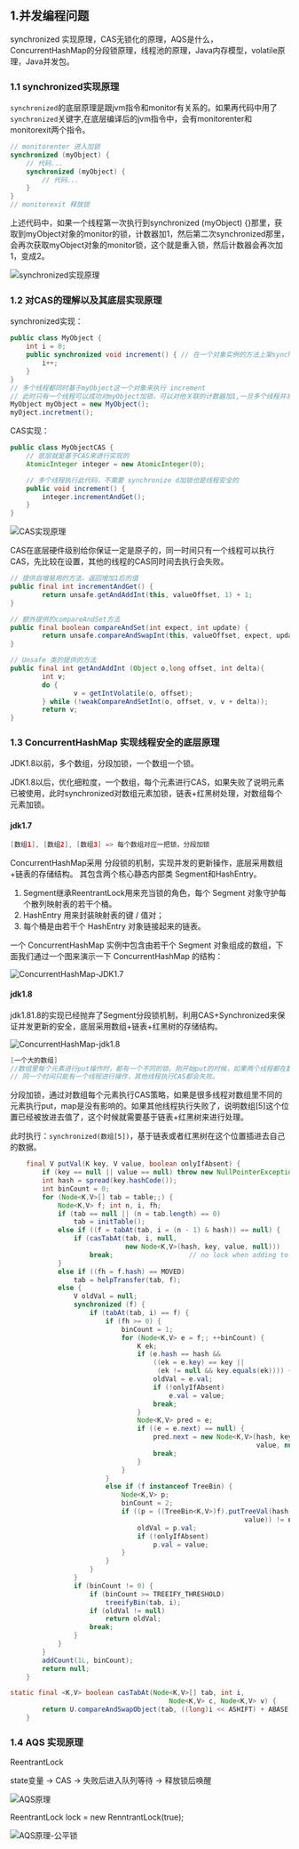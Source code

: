 ## 1.并发编程问题

synchronized 实现原理，CAS无锁化的原理，AQS是什么，ConcurrentHashMap的分段锁原理，线程池的原理，Java内存模型，volatile原理，Java并发包。

### 1.1 synchronized实现原理

`synchronized`的底层原理是跟jvm指令和monitor有关系的。如果再代码中用了`synchronized`关键字,在底层编译后的jvm指令中，会有monitorenter和monitorexit两个指令。

```java
// monitorenter 进入加锁
synchronized (myObject) {
    // 代码...
    synchronized (myObject) {
        // 代码...
    }
}
// monitorexit 释放锁
```

上述代码中，如果一个线程第一次执行到synchronized (myObject) {}那里，获取到myObject对象的monitor的锁，计数器加1，然后第二次synchronized那里，会再次获取myObject对象的monitor锁，这个就是重入锁，然后计数器会再次加1，变成2。

![synchronized实现原理](https://gitee.com/forge-logic/images-lib/raw/master/img/synchronized%E5%AE%9E%E7%8E%B0%E5%8E%9F%E7%90%86.png)

### 1.2 对CAS的理解以及其底层实现原理

synchronized实现：

```java
public class MyObject {
    int i = 0;
    public synchronized void increment() { // 在一个对象实例的方法上架synchronized
        i++;
    }
}
// 多个线程都同时基于myObject这一个对象来执行 increment
// 此时只有一个线程可以成功对myObject加锁，可以对他关联的计数器加1,一旦多个线程并发去进行synchronized加锁，就会导致线程串行化，效率并不是太高。
MyObject myObject = new MyObject();
myOject.incretment();
```

CAS实现：

```java
public class MyObjectCAS {
    // 底层就是基于CAS来进行实现的
    AtomicInteger integer = new AtomicInteger(0);

    // 多个线程执行此代码，不需要 synchronize d加锁也是线程安全的
    public void increment() {
        integer.incrementAndGet();
    }
}
```


![CAS实现原理](https://gitee.com/forge-logic/images-lib/raw/master/img/CAS%E5%AE%9E%E7%8E%B0%E5%8E%9F%E7%90%86.png)

CAS在底层硬件级别给你保证一定是原子的，同一时间只有一个线程可以执行CAS，先比较在设置，其他的线程的CAS同时间去执行会失败。

```java
// 提供自增易用的方法，返回增加1后的值
public final int incrementAndGet() {
        return unsafe.getAndAddInt(this, valueOffset, 1) + 1;
}

// 额外提供的compareAndSet方法
public final boolean compareAndSet(int expect, int update) {
        return unsafe.compareAndSwapInt(this, valueOffset, expect, update);
}

// Unsafe 类的提供的方法
public final int getAndAddInt (Object o,long offset, int delta){
        int v;
        do {
                v = getIntVolatile(o, offset);
        } while (!weakCompareAndSetInt(o, offset, v, v + delta));
        return v;
}
```

### 1.3 ConcurrentHashMap 实现线程安全的底层原理

JDK1.8以前，多个数组，分段加锁，一个数组一个锁。

JDK1.8以后，优化细粒度，一个数组，每个元素进行CAS，如果失败了说明元素已被使用，此时synchronized对数组元素加锁，链表+红黑树处理，对数组每个元素加锁。

#### jdk1.7

```java
[数组1], [数组2], [数组3] => 每个数组对应一把锁，分段加锁
```

ConcurrentHashMap采用 分段锁的机制，实现并发的更新操作，底层采用数组+链表的存储结构。
 其包含两个核心静态内部类 Segment和HashEntry。

1. Segment继承ReentrantLock用来充当锁的角色，每个 Segment 对象守护每个散列映射表的若干个桶。
2. HashEntry 用来封装映射表的键 / 值对；
3. 每个桶是由若干个 HashEntry 对象链接起来的链表。

一个 ConcurrentHashMap 实例中包含由若干个 Segment 对象组成的数组，下面我们通过一个图来演示一下 ConcurrentHashMap 的结构：

![ConcurrentHashMap-JDK1.7](https://gitee.com/forge-logic/images-lib/raw/master/img/ConcurrentHashMap-JDK1.7.png)



#### jdk1.8

jdk1.81.8的实现已经抛弃了Segment分段锁机制，利用CAS+Synchronized来保证并发更新的安全，底层采用数组+链表+红黑树的存储结构。

![ConcurrentHashMap-jdk1.8](https://gitee.com/forge-logic/images-lib/raw/master/img/ConcurrentHashMap-jdk1.8.jpg)

```java
[一个大的数组]
//数组里每个元素进行put操作时，都有一个不同的锁。刚开始put的时候，如果两个线程都在数组[5]位置进行put，这个时候，对数组[5]这个位置进行put的时候，才去的CAS策略。
// 同一个时间只能有一个线程进行操作，其他线程执行CAS都会失败。
```

分段加锁，通过对数组每个元素执行CAS策略，如果是很多线程对数组里不同的元素执行put，map是没有影响的。如果其他线程执行失败了，说明数组[5]这个位置已经被放进去值了，这个时候就需要基于链表+红黑树来进行处理。

此时执行：`synchronized(数组[5])`，基于链表或者红黑树在这个位置插进去自己的数据。

```java
    final V putVal(K key, V value, boolean onlyIfAbsent) {
        if (key == null || value == null) throw new NullPointerException();
        int hash = spread(key.hashCode());
        int binCount = 0;
        for (Node<K,V>[] tab = table;;) {
            Node<K,V> f; int n, i, fh;
            if (tab == null || (n = tab.length) == 0)
                tab = initTable();
            else if ((f = tabAt(tab, i = (n - 1) & hash)) == null) {
                if (casTabAt(tab, i, null,
                             new Node<K,V>(hash, key, value, null)))
                    break;                   // no lock when adding to empty bin
            }
            else if ((fh = f.hash) == MOVED)
                tab = helpTransfer(tab, f);
            else {
                V oldVal = null;
                synchronized (f) {
                    if (tabAt(tab, i) == f) {
                        if (fh >= 0) {
                            binCount = 1;
                            for (Node<K,V> e = f;; ++binCount) {
                                K ek;
                                if (e.hash == hash &&
                                    ((ek = e.key) == key ||
                                     (ek != null && key.equals(ek)))) {
                                    oldVal = e.val;
                                    if (!onlyIfAbsent)
                                        e.val = value;
                                    break;
                                }
                                Node<K,V> pred = e;
                                if ((e = e.next) == null) {
                                    pred.next = new Node<K,V>(hash, key,
                                                              value, null);
                                    break;
                                }
                            }
                        }
                        else if (f instanceof TreeBin) {
                            Node<K,V> p;
                            binCount = 2;
                            if ((p = ((TreeBin<K,V>)f).putTreeVal(hash, key,
                                                           value)) != null) {
                                oldVal = p.val;
                                if (!onlyIfAbsent)
                                    p.val = value;
                            }
                        }
                    }
                }
                if (binCount != 0) {
                    if (binCount >= TREEIFY_THRESHOLD)
                        treeifyBin(tab, i);
                    if (oldVal != null)
                        return oldVal;
                    break;
                }
            }
        }
        addCount(1L, binCount);
        return null;
    }
```

```java
static final <K,V> boolean casTabAt(Node<K,V>[] tab, int i,
                                        Node<K,V> c, Node<K,V> v) {
        return U.compareAndSwapObject(tab, ((long)i << ASHIFT) + ABASE, c, v);
    }
```

### 1.4 AQS 实现原理

ReentrantLock

state变量 -> CAS -> 失败后进入队列等待 -> 释放锁后唤醒

![AQS原理](https://gitee.com/forge-logic/images-lib/raw/master/img/AQS%E5%8E%9F%E7%90%86.png)

ReentrantLock lock = new RenntrantLock(true);

![AQS原理-公平锁](https://gitee.com/forge-logic/images-lib/raw/master/img/AQS%E5%8E%9F%E7%90%86-%E5%85%AC%E5%B9%B3%E9%94%81.png)

